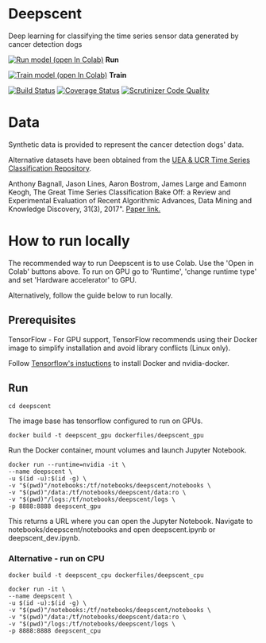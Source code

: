 # Deepscent
Deep learning for classifying the time series sensor data generated by cancer detection dogs

[![Run model (open In Colab)](https://colab.research.google.com/assets/colab-badge.svg)](https://colab.research.google.com/github/Withington/deepscent/blob/master/notebooks/deepscent.ipynb) **Run**

[![Train model (open In Colab)](https://colab.research.google.com/assets/colab-badge.svg)](https://colab.research.google.com/github/Withington/deepscent/blob/master/notebooks/deepscent_dev.ipynb) **Train**

[![Build Status](https://travis-ci.com/Withington/deepscent.svg?branch=master)](https://travis-ci.com/Withington/deepscent)
[![Coverage Status](https://coveralls.io/repos/github/Withington/deepscent/badge.svg?branch=master)](https://coveralls.io/github/Withington/deepscent?branch=master)
[![Scrutinizer Code Quality](https://scrutinizer-ci.com/g/Withington/deepscent/badges/quality-score.png?b=master)](https://scrutinizer-ci.com/g/Withington/deepscent/?branch=master)

# Data
Synthetic data is provided to represent the cancer detection dogs' data.

Alternative datasets have been obtained from the [UEA & UCR Time Series 
Classification Repository](http://www.timeseriesclassification.com 
"timeseriesclassification.com").

 Anthony Bagnall, Jason Lines, Aaron Bostrom, James Large and Eamonn 
 Keogh, The Great Time Series Classification Bake Off: a Review and 
 Experimental Evaluation of Recent Algorithmic Advances, Data Mining 
 and Knowledge Discovery, 31(3), 2017". [Paper link.](https://link.springer.com/article/10.1007/s10618-016-0483-9 
 "Bagnall et al. (2017)")
 

# How to run locally

The recommended way to run Deepscent is to use Colab. Use the 
'Open in Colab' buttons above. To run on GPU go to 
'Runtime', 'change runtime type' and set 'Hardware accelerator' to GPU.

Alternatively, follow the guide below to run locally.

## Prerequisites
TensorFlow - For GPU support, TensorFlow recommends using their Docker 
image to simplify installation and avoid library conflicts (Linux only).

Follow [Tensorflow's instuctions](https://www.tensorflow.org/install/gpu "TensorFlow Docker")
 to install Docker and nvidia-docker.

## Run
```
cd deepscent
```

The image base has tensorflow configured to run on GPUs.

```
docker build -t deepscent_gpu dockerfiles/deepscent_gpu
```

Run the Docker container, mount volumes and launch Jupyter Notebook.
```
docker run --runtime=nvidia -it \
--name deepscent \
-u $(id -u):$(id -g) \
-v "$(pwd)"/notebooks:/tf/notebooks/deepscent/notebooks \
-v "$(pwd)"/data:/tf/notebooks/deepscent/data:ro \
-v "$(pwd)"/logs:/tf/notebooks/deepscent/logs \
-p 8888:8888 deepscent_gpu
```
This returns a URL where you can open the Jupyter Notebook. Navigate 
to notebooks/deepscent/notebooks and open deepscent.ipynb or 
deepscent_dev.ipynb.

### Alternative - run on CPU

```
docker build -t deepscent_cpu dockerfiles/deepscent_cpu
```

```
docker run -it \
--name deepscent \
-u $(id -u):$(id -g) \
-v "$(pwd)"/notebooks:/tf/notebooks/deepscent/notebooks \
-v "$(pwd)"/data:/tf/notebooks/deepscent/data:ro \
-v "$(pwd)"/logs:/tf/notebooks/deepscent/logs \
-p 8888:8888 deepscent_cpu
```

